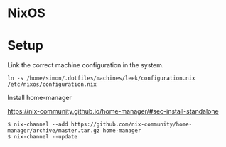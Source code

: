 # NixOS

# Setup

Link the correct machine configuration in the system.

`ln -s /home/simon/.dotfiles/machines/leek/configuration.nix /etc/nixos/configuration.nix`


Install home-manager

https://nix-community.github.io/home-manager/#sec-install-standalone

```console
$ nix-channel --add https://github.com/nix-community/home-manager/archive/master.tar.gz home-manager
$ nix-channel --update
```
